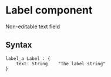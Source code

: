 # Label component
Non-editable text field

## Syntax
````
label_a Label : {
    text: String    "The label string"
}
````
